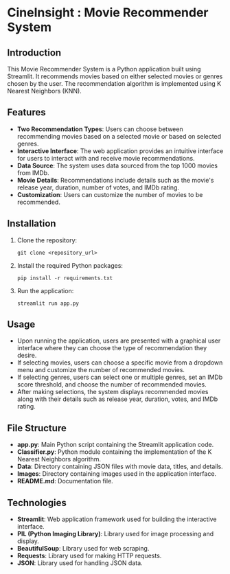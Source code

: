 # CineInsight : Movie Recommender System

## Introduction
This Movie Recommender System is a Python application built using Streamlit. It recommends movies based on either selected movies or genres chosen by the user. The recommendation algorithm is implemented using K Nearest Neighbors (KNN).

## Features
- **Two Recommendation Types**: Users can choose between recommending movies based on a selected movie or based on selected genres.
- **Interactive Interface**: The web application provides an intuitive interface for users to interact with and receive movie recommendations.
- **Data Source**: The system uses data sourced from the top 1000 movies from IMDb.
- **Movie Details**: Recommendations include details such as the movie's release year, duration, number of votes, and IMDb rating.
- **Customization**: Users can customize the number of movies to be recommended.

## Installation
1. Clone the repository:

    ```
    git clone <repository_url>
    ```
   
2. Install the required Python packages:

    ```
    pip install -r requirements.txt
    ```

3. Run the application:

    ```
    streamlit run app.py
    ```

## Usage
- Upon running the application, users are presented with a graphical user interface where they can choose the type of recommendation they desire.
- If selecting movies, users can choose a specific movie from a dropdown menu and customize the number of recommended movies.
- If selecting genres, users can select one or multiple genres, set an IMDb score threshold, and choose the number of recommended movies.
- After making selections, the system displays recommended movies along with their details such as release year, duration, votes, and IMDb rating.

## File Structure
- **app.py**: Main Python script containing the Streamlit application code.
- **Classifier.py**: Python module containing the implementation of the K Nearest Neighbors algorithm.
- **Data**: Directory containing JSON files with movie data, titles, and details.
- **Images**: Directory containing images used in the application interface.
- **README.md**: Documentation file.

## Technologies
- **Streamlit**: Web application framework used for building the interactive interface.
- **PIL (Python Imaging Library)**: Library used for image processing and display.
- **BeautifulSoup**: Library used for web scraping.
- **Requests**: Library used for making HTTP requests.
- **JSON**: Library used for handling JSON data.
